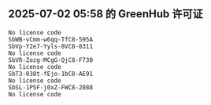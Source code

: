 ## 2025-07-02 05:58 的 GreenHub 许可证
```
No license code
SbWB-vCmm-w6qq-TfC8-595A
SbVp-Y2e7-Yyls-8VC8-8311
No license code
SbVR-Zozg-MCgG-QjC8-F730
No license code
SbT3-038t-fEjo-1bC8-AE91
No license code
SbSL-1P5F-j0xZ-FWC8-2088
No license code
```
